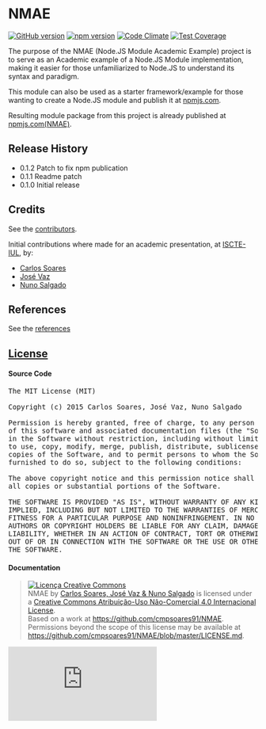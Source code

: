 # NMAE
[![GitHub version](https://badge.fury.io/gh/cmpsoares91%2Fnmae.svg)](http://badge.fury.io/gh/cmpsoares91%2Fnmae) [![npm version](https://badge.fury.io/js/nmae.svg)](http://badge.fury.io/js/nmae) [![Code Climate](https://codeclimate.com/github/cmpsoares91/NMAE/badges/gpa.svg)](https://codeclimate.com/github/cmpsoares91/NMAE) [![Test Coverage](https://codeclimate.com/github/cmpsoares91/NMAE/badges/coverage.svg)](https://codeclimate.com/github/cmpsoares91/NMAE)

The purpose of the NMAE (Node.JS Module Academic Example) project is to serve as an Academic example of a Node.JS Module implementation, making it easier for those unfamiliarized to Node.JS to understand its syntax and paradigm.

This module can also be used as a starter framework/example for those wanting to create a Node.JS module and publish it at [npmjs.com](https://www.npmjs.com/).

Resulting module package from this project is already published at [npmjs.com(NMAE)](https://www.npmjs.com/package/nmae).

## Release History

* 0.1.2 Patch to fix npm publication
* 0.1.1 Readme patch
* 0.1.0 Initial release

## Credits

  See the [contributors](https://github.com/cmpsoares91/NMAE/graphs/contributors).

  Initial contributions where made for an academic presentation, at [ISCTE-IUL](http://www.iscte-iul.pt/en/home.aspx), by:
   - [Carlos Soares](https://github.com/cmpsoares91/)
   - [José Vaz](https://github.com/JoseVaz)
   - [Nuno Salgado](https://github.com/ncsalgado)

## References

  See the [references](https://github.com/cmpsoares91/NMAE/blob/master/REFERENCES.md)

## [License](https://github.com/cmpsoares91/NMAE/blob/master/LICENSE.md)
#### Source Code
<pre>
The MIT License (MIT)

Copyright (c) 2015 Carlos Soares, José Vaz, Nuno Salgado

Permission is hereby granted, free of charge, to any person obtaining a copy
of this software and associated documentation files (the "Software"), to deal
in the Software without restriction, including without limitation the rights
to use, copy, modify, merge, publish, distribute, sublicense, and/or sell
copies of the Software, and to permit persons to whom the Software is
furnished to do so, subject to the following conditions:

The above copyright notice and this permission notice shall be included in
all copies or substantial portions of the Software.

THE SOFTWARE IS PROVIDED "AS IS", WITHOUT WARRANTY OF ANY KIND, EXPRESS OR
IMPLIED, INCLUDING BUT NOT LIMITED TO THE WARRANTIES OF MERCHANTABILITY,
FITNESS FOR A PARTICULAR PURPOSE AND NONINFRINGEMENT. IN NO EVENT SHALL THE
AUTHORS OR COPYRIGHT HOLDERS BE LIABLE FOR ANY CLAIM, DAMAGES OR OTHER
LIABILITY, WHETHER IN AN ACTION OF CONTRACT, TORT OR OTHERWISE, ARISING FROM,
OUT OF OR IN CONNECTION WITH THE SOFTWARE OR THE USE OR OTHER DEALINGS IN
THE SOFTWARE.
</pre>

#### Documentation
><a rel="license" href="http://creativecommons.org/licenses/by-nc/4.0/"><img alt="Licença Creative Commons" style="border-width:0" src="https://i.creativecommons.org/l/by-nc/4.0/88x31.png" /></a><br /><span xmlns:dct="http://purl.org/dc/terms/" property="dct:title">NMAE</span> by <a xmlns:cc="http://creativecommons.org/ns#" href="https://github.com/cmpsoares91/NMAE" property="cc:attributionName" rel="cc:attributionURL">Carlos Soares, José Vaz & Nuno Salgado</a> is licensed under a <a rel="license" href="http://creativecommons.org/licenses/by-nc/4.0/">Creative Commons Atribuição-Uso Não-Comercial 4.0 Internacional License</a>.<br />Based on a work at <a xmlns:dct="http://purl.org/dc/terms/" href="https://github.com/cmpsoares91/NMAE" rel="dct:source">https://github.com/cmpsoares91/NMAE</a>.<br />Permissions beyond the scope of this license may be available at <a xmlns:cc="http://creativecommons.org/ns#" href="https://github.com/cmpsoares91/NMAE/blob/master/LICENSE.md" rel="cc:morePermissions">https://github.com/cmpsoares91/NMAE/blob/master/LICENSE.md</a>.


[![Analytics](https://ga-beacon.appspot.com/UA-61026805-1/GitHub/NMAE/README.md)](https://github.com/igrigorik/ga-beacon)
